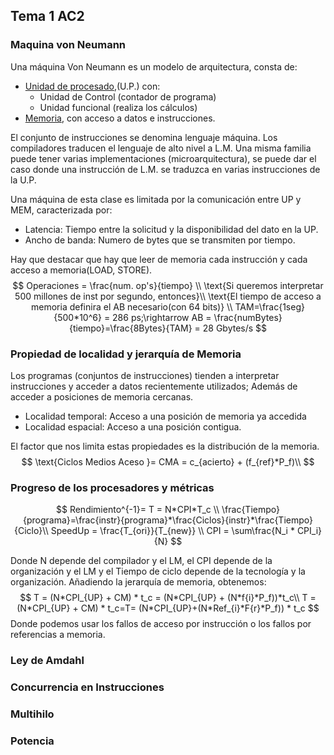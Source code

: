 ## Tema 1 AC2

### Maquina von Neumann

Una máquina Von Neumann es un modelo de arquitectura, consta de:

* <u>Unidad de procesado</u>,(U.P.) con:
  * Unidad de Control (contador de programa)
  * Unidad funcional (realiza los cálculos)
* <u>Memoria</u>, con acceso a datos e instrucciones.

El conjunto de instrucciones se denomina lenguaje máquina. Los compiladores traducen el lenguaje de alto nivel a L.M. Una misma familia puede tener  varias implementaciones (microarquitectura), se puede dar el caso donde una instrucción de L.M. se traduzca en varias instrucciones de la U.P.

Una máquina de esta clase es limitada por la comunicación entre UP y MEM, caracterizada por:

* Latencia: Tiempo entre la solicitud y la disponibilidad del dato en la UP.
* Ancho de banda: Numero de bytes que se transmiten por tiempo.

Hay que destacar que hay que leer de memoria cada instrucción y cada acceso a memoria(LOAD, STORE).
$$
Operaciones = \frac{num. op's}{tiempo} \\
\text{Si queremos interpretar 500 millones de inst por segundo, entonces}\\
\text{El tiempo de acceso a memoria definira el AB necesario(con 64 bits)} \\
TAM=\frac{1seg}{500*10^6} = 286 ps;\rightarrow AB = \frac{numBytes}{tiempo}=\frac{8Bytes}{TAM} = 28 Gbytes/s
$$

### Propiedad de localidad y jerarquía de Memoria

Los programas (conjuntos de instrucciones) tienden a interpretar instrucciones y acceder a datos recientemente utilizados; Además de acceder a posiciones de memoria cercanas.

* Localidad temporal: Acceso a una posición de memoria ya accedida
* Localidad espacial: Acceso a una posición contigua.

El factor que nos limita estas propiedades es la distribución de la memoria.
$$
\text{Ciclos Medios Aceso }= CMA = c_{acierto} + (f_{ref}*P_f)\\
$$


### Progreso de los procesadores y métricas

$$
Rendimiento^{-1}= T = N*CPI*T_c \\
\frac{Tiempo}{programa}=\frac{instr}{programa}*\frac{Ciclos}{instr}*\frac{Tiempo}{Ciclo}\\
SpeedUp = \frac{T_{ori}}{T_{new}} \\
CPI = \sum\frac{N_i * CPI_i}{N}
$$

Donde N depende del compilador y el LM, el CPI depende de la organización y el LM y el Tiempo de ciclo depende de la tecnología y la organización. Añadiendo la jerarquía de memoria, obtenemos:
$$
T = (N*CPI_{UP} + CM) * t_c = (N*CPI_{UP} + (N*f{i}*P_f))*t_c\\
T = (N*CPI_{UP} + CM) * t_c=T= (N*CPI_{UP}+(N*Ref_{i}*F{r}*P_f)) * t_c
$$
Donde podemos usar los fallos de acceso por instrucción o los fallos por referencias a memoria.

### Ley de Amdahl

### Concurrencia en Instrucciones

### Multihilo

### Potencia







